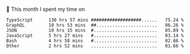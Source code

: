 📅 This month I spent my time on

<!--START_SECTION:waka-->

```text
TypeScript      130 hrs 57 mins ###################......   75.24 %
GraphQL         10 hrs 53 mins  ##.......................   06.26 %
JSON            10 hrs 15 mins  #........................   05.89 %
JavaScript      5 hrs 27 mins   #........................   03.14 %
Bash            4 hrs 58 mins   #........................   02.86 %
Other           2 hrs 52 mins   .........................   01.66 %
```

<!--END_SECTION:waka-->
